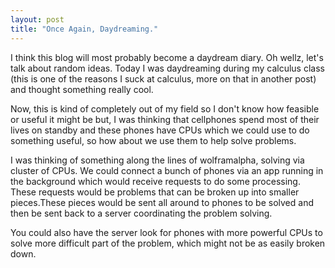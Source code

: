 ```yaml
---
layout: post
title: "Once Again, Daydreaming."
---
```


I think this blog will most probably become a daydream diary. Oh wellz, let's talk about random ideas. Today I was daydreaming during my calculus class (this is one of the reasons I suck at calculus, more on that in another post) and thought something really cool.

Now, this is kind of completely out of my field so I don't know how feasible or useful it might be but, I was thinking that cellphones spend most of their lives on standby and these phones have CPUs which we could use to do something useful, so how about we use them to help solve problems. 

I was thinking of something along the lines of wolframalpha, solving via cluster of CPUs. We could connect a bunch of phones via an app running in the background which would receive requests to do some processing. These requests would be problems that can be broken up into smaller pieces.These pieces would be sent all around to phones to be solved and then be sent back to a server coordinating the problem solving.

You could also have the server look for phones with more powerful CPUs to solve more difficult part of the problem, which might not be as easily broken down.